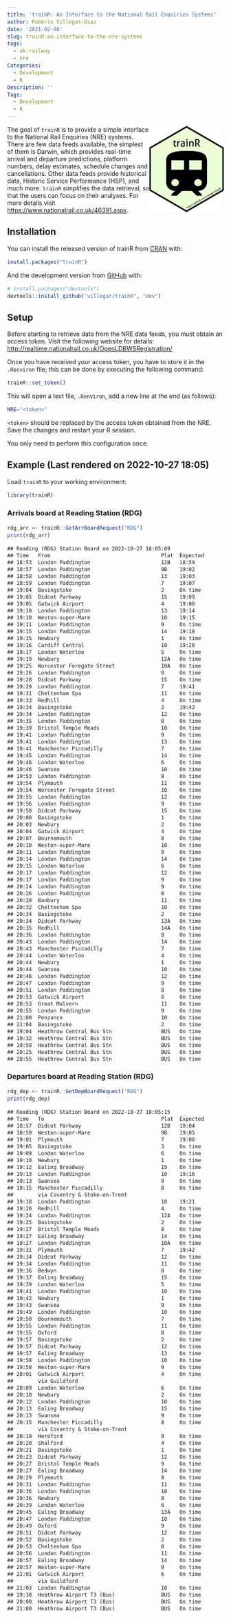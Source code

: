 ```yaml
---
title: 'trainR: An Interface to the National Rail Enquiries Systems'
author: Roberto Villegas-Diaz
date: '2021-02-08'
slug: trainR-an-interface-to-the-nre-systems
tags:
  - uk-railway
  - nre
Categories:
  - Development
  - R
Description: ''
Tags:
  - Development
  - R
---
```


<img src="https://raw.githubusercontent.com/villegar/trainR/main/inst/images/logo.png" alt="logo" align="right" height=200px/>

The goal of `trainR` is to provide a simple interface to the 
National Rail Enquiries (NRE) systems. There are few data feeds 
available, the simplest of them is Darwin, which provides real-time 
arrival and departure predictions, platform numbers, delay estimates, 
schedule changes and cancellations. Other data feeds provide historical 
data, Historic Service Performance (HSP), and much more. `trainR` 
simplifies the data retrieval, so that the users can focus on their 
analyses. For more details visit 
https://www.nationalrail.co.uk/46391.aspx.

## Installation

You can install the released version of trainR from [CRAN](https://CRAN.R-project.org) with:

``` r
install.packages("trainR")
```

And the development version from [GitHub](https://github.com/) with:

``` r
# install.packages("devtools")
devtools::install_github("villegar/trainR", "dev")
```

## Setup
Before starting to retrieve data from the NRE data feeds, you must obtain an access token. 
Visit the following website for details: http://realtime.nationalrail.co.uk/OpenLDBWSRegistration/

Once you have received your access token, you have to store it in the `.Renviron` file; this can be 
done by executing the following command:


```r
trainR::set_token()
```

This will open a text file, `.Renviron`, add a new line at the end (as follows):

```bash
NRE="<token>"
```

`<token>` should be replaced by the access token obtained from the NRE. Save the changes and restart 
your R session.

You only need to perform this configuration once.

## Example (Last rendered on 2022-10-27 18:05)

Load `trainR` to your working environment:

```r
library(trainR)
```

### Arrivals board at Reading Station (RDG)


```r
rdg_arr <- trainR::GetArrBoardRequest("RDG")
print(rdg_arr)
```

```
## Reading (RDG) Station Board on 2022-10-27 18:05:09
## Time   From                                    Plat  Expected
## 18:53  London Paddington                       12B   18:59
## 18:57  London Paddington                       9B    19:02
## 18:58  London Paddington                       13    19:03
## 18:59  London Paddington                       7     19:07
## 19:04  Basingstoke                             2     On time
## 19:05  Didcot Parkway                          15    19:09
## 19:05  Gatwick Airport                         4     19:08
## 19:10  London Paddington                       13    19:14
## 19:10  Weston-super-Mare                       10    19:15
## 19:11  London Paddington                       9     On time
## 19:15  London Paddington                       14    19:18
## 19:15  Newbury                                 1     On time
## 19:16  Cardiff Central                         10    19:20
## 19:17  London Waterloo                         5     On time
## 19:19  Newbury                                 12A   On time
## 19:25  Worcester Foregate Street               10A   On time
## 19:26  London Paddington                       8     On time
## 19:28  Didcot Parkway                          15    On time
## 19:29  London Paddington                       7     19:41
## 19:31  Cheltenham Spa                          11    On time
## 19:33  Redhill                                 4     On time
## 19:34  Basingstoke                             2     19:42
## 19:34  London Paddington                       12    On time
## 19:35  London Paddington                       8     On time
## 19:39  Bristol Temple Meads                    10    On time
## 19:41  London Paddington                       9     On time
## 19:41  London Paddington                       13    On time
## 19:41  Manchester Piccadilly                   7     On time
## 19:45  London Paddington                       14    On time
## 19:46  London Waterloo                         6     On time
## 19:46  Swansea                                 10    On time
## 19:53  London Paddington                       8     On time
## 19:54  Plymouth                                11    On time
## 19:54  Worcester Foregate Street               10    On time
## 19:55  London Paddington                       12    On time
## 19:56  London Paddington                       9     On time
## 19:58  Didcot Parkway                          15    On time
## 20:00  Basingstoke                             1     On time
## 20:03  Newbury                                 2     On time
## 20:04  Gatwick Airport                         4     On time
## 20:07  Bournemouth                             8     On time
## 20:10  Weston-super-Mare                       10    On time
## 20:11  London Paddington                       9     On time
## 20:14  London Paddington                       14    On time
## 20:15  London Waterloo                         6     On time
## 20:17  London Paddington                       12    On time
## 20:17  London Paddington                       9     On time
## 20:24  London Paddington                       9     On time
## 20:26  London Paddington                       8     On time
## 20:28  Banbury                                 11    On time
## 20:32  Cheltenham Spa                          10    On time
## 20:34  Basingstoke                             2     On time
## 20:34  Didcot Parkway                          13A   On time
## 20:35  Redhill                                 14A   On time
## 20:36  London Paddington                       8     On time
## 20:43  London Paddington                       14    On time
## 20:43  Manchester Piccadilly                   7     On time
## 20:44  London Waterloo                         4     On time
## 20:44  Newbury                                 1     On time
## 20:44  Swansea                                 10    On time
## 20:46  London Paddington                       12    On time
## 20:47  London Paddington                       9     On time
## 20:51  London Paddington                       8     On time
## 20:53  Gatwick Airport                         6     On time
## 20:53  Great Malvern                           11    On time
## 20:55  London Paddington                       9     On time
## 21:00  Penzance                                10    On time
## 21:04  Basingstoke                             2     On time
## 19:04  Heathrow Central Bus Stn                BUS   On time
## 19:32  Heathrow Central Bus Stn                BUS   On time
## 19:58  Heathrow Central Bus Stn                BUS   On time
## 20:25  Heathrow Central Bus Stn                BUS   On time
## 20:55  Heathrow Central Bus Stn                BUS   On time
```

### Departures board at Reading Station (RDG)


```r
rdg_dep <- trainR::GetDepBoardRequest("RDG")
print(rdg_dep)
```

```
## Reading (RDG) Station Board on 2022-10-27 18:05:15
## Time   To                                      Plat  Expected
## 18:57  Didcot Parkway                          12B   19:04
## 18:59  Weston-super-Mare                       9B    19:05
## 19:01  Plymouth                                7     19:08
## 19:05  Basingstoke                             3     On time
## 19:09  London Waterloo                         6     On time
## 19:10  Newbury                                 1     On time
## 19:12  Ealing Broadway                         15    On time
## 19:13  London Paddington                       10    19:16
## 19:13  Swansea                                 9     On time
## 19:15  Manchester Piccadilly                   8     On time
##        via Coventry & Stoke-on-Trent           
## 19:18  London Paddington                       10    19:21
## 19:20  Redhill                                 4     On time
## 19:24  London Paddington                       12A   On time
## 19:25  Basingstoke                             2     On time
## 19:27  Bristol Temple Meads                    8     On time
## 19:27  Ealing Broadway                         14    On time
## 19:27  London Paddington                       10A   On time
## 19:31  Plymouth                                7     19:42
## 19:34  Didcot Parkway                          12    On time
## 19:34  London Paddington                       11    On time
## 19:36  Bedwyn                                  8     On time
## 19:37  Ealing Broadway                         15    On time
## 19:39  London Waterloo                         5     On time
## 19:41  London Paddington                       10    On time
## 19:42  Newbury                                 1     On time
## 19:43  Swansea                                 9     On time
## 19:49  London Paddington                       10    On time
## 19:50  Bournemouth                             7     On time
## 19:55  London Paddington                       11    On time
## 19:55  Oxford                                  8     On time
## 19:57  Basingstoke                             2     On time
## 19:57  Didcot Parkway                          12    On time
## 19:57  Ealing Broadway                         13    On time
## 19:58  London Paddington                       10    On time
## 19:58  Weston-super-Mare                       9     On time
## 20:01  Gatwick Airport                         4     On time
##        via Guildford                           
## 20:09  London Waterloo                         6     On time
## 20:10  Newbury                                 2     On time
## 20:12  London Paddington                       10    On time
## 20:13  Ealing Broadway                         15    On time
## 20:13  Swansea                                 9     On time
## 20:15  Manchester Piccadilly                   8     On time
##        via Coventry & Stoke-on-Trent           
## 20:19  Hereford                                9     On time
## 20:20  Shalford                                4     On time
## 20:21  Basingstoke                             1     On time
## 20:23  Didcot Parkway                          12    On time
## 20:27  Bristol Temple Meads                    9     On time
## 20:27  Ealing Broadway                         14    On time
## 20:29  Plymouth                                8     On time
## 20:31  London Paddington                       11    On time
## 20:36  London Paddington                       10    On time
## 20:36  Newbury                                 8     On time
## 20:39  London Waterloo                         6     On time
## 20:45  Ealing Broadway                         13A   On time
## 20:47  London Paddington                       10    On time
## 20:49  Oxford                                  9     On time
## 20:51  Didcot Parkway                          12    On time
## 20:52  Basingstoke                             2     On time
## 20:53  Cheltenham Spa                          8     On time
## 20:56  London Paddington                       11    On time
## 20:57  Ealing Broadway                         14    On time
## 20:57  Weston-super-Mare                       9     On time
## 21:01  Gatwick Airport                         6     On time
##        via Guildford                           
## 21:03  London Paddington                       10    On time
## 19:30  Heathrow Airport T3 (Bus)               BUS   On time
## 20:00  Heathrow Airport T3 (Bus)               BUS   On time
## 21:00  Heathrow Airport T3 (Bus)               BUS   On time
```
